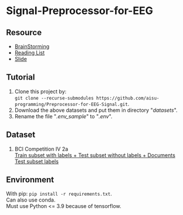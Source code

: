 # Signal-Preprocessor-for-EEG

## Resource
- [BrainStorming](https://hackmd.io/Z5uL78LPQxOmcMfXGpx-yg)
- [Reading List](https://hackmd.io/I66tk7x0QZSzLT109ARyyA)
- [Slide](https://docs.google.com/presentation/d/1a-_5RynrPjn3GtYHO_E8XeGg9G7NTmGgocn0C2NYVrA/edit?usp=sharing)

## Tutorial
1. Clone this project by: <br>
   `git clone --recurse-submodules https://github.com/aisu-programming/Preprocessor-for-EEG-Signal.git`.
2. Download the above datasets and put them in directory "_datasets_".
3. Rename the file "_.env_sample_" to "_.env_".

## Dataset
1. BCI Competition IV 2a <br>
   [Train subset with labels + Test subset without labels + Documents](https://www.bbci.de/competition/download/competition_iv/BCICIV_2a_gdf.zip) <br>
   [Test subset labels](https://www.bbci.de/competition/iv/results/ds2a/true_labels.zip)

## Environment
With pip: `pip install -r requirements.txt`. <br>
Can also use conda. <br>
Must use Python <= 3.9 because of tensorflow.